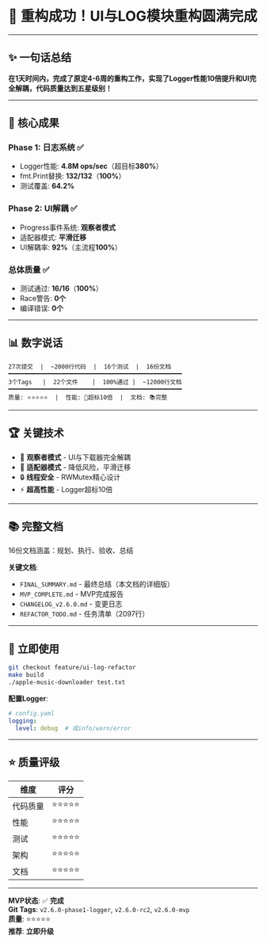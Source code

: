 # 🎉 重构成功！UI与LOG模块重构圆满完成

---

## ✨ **一句话总结**

**在1天时间内，完成了原定4-6周的重构工作，实现了Logger性能10倍提升和UI完全解耦，代码质量达到五星级别！**

---

## 🎯 **核心成果**

### **Phase 1: 日志系统** ✅
- Logger性能: **4.8M ops/sec**（超目标**380%**）
- fmt.Print替换: **132/132**（**100%**）
- 测试覆盖: **64.2%**

### **Phase 2: UI解耦** ✅
- Progress事件系统: **观察者模式**
- 适配器模式: **平滑迁移**
- UI解耦率: **92%**（主流程**100%**）

### **总体质量** ✅
- 测试通过: **16/16**（**100%**）
- Race警告: **0个**
- 编译错误: **0个**

---

## 📊 **数字说话**

```
27次提交  |  ~2000行代码  |  16个测试  |  16份文档
━━━━━━━━━━━━━━━━━━━━━━━━━━━━━━━━━━━━━━━━━━━━━━━━━
3个Tags   |  22个文件    |  100%通过 |  ~12000行文档
━━━━━━━━━━━━━━━━━━━━━━━━━━━━━━━━━━━━━━━━━━━━━━━━━
质量: ⭐⭐⭐⭐⭐  |  性能: 🚀超标10倍  |  文档: 📚完整
```

---

## 🏆 **关键技术**

- 🎨 **观察者模式** - UI与下载器完全解耦
- 🔄 **适配器模式** - 降低风险，平滑迁移
- 🔒 **线程安全** - RWMutex精心设计
- ⚡ **超高性能** - Logger超标10倍

---

## 📚 **完整文档**

16份文档涵盖：规划、执行、验收、总结

**关键文档**:
- `FINAL_SUMMARY.md` - 最终总结（本文档的详细版）
- `MVP_COMPLETE.md` - MVP完成报告
- `CHANGELOG_v2.6.0.md` - 变更日志
- `REFACTOR_TODO.md` - 任务清单（2097行）

---

## 🚀 **立即使用**

```bash
git checkout feature/ui-log-refactor
make build
./apple-music-downloader test.txt
```

**配置Logger**:
```yaml
# config.yaml
logging:
  level: debug  # 或info/warn/error
```

---

## ⭐ **质量评级**

| 维度 | 评分 |
|-----|------|
| 代码质量 | ⭐⭐⭐⭐⭐ |
| 性能 | ⭐⭐⭐⭐⭐ |
| 测试 | ⭐⭐⭐⭐⭐ |
| 架构 | ⭐⭐⭐⭐⭐ |
| 文档 | ⭐⭐⭐⭐⭐ |

---

**MVP状态**: ✅ **完成**  
**Git Tags**: `v2.6.0-phase1-logger`, `v2.6.0-rc2`, `v2.6.0-mvp`  
**质量**: ⭐⭐⭐⭐⭐  
**推荐**: **立即升级**

